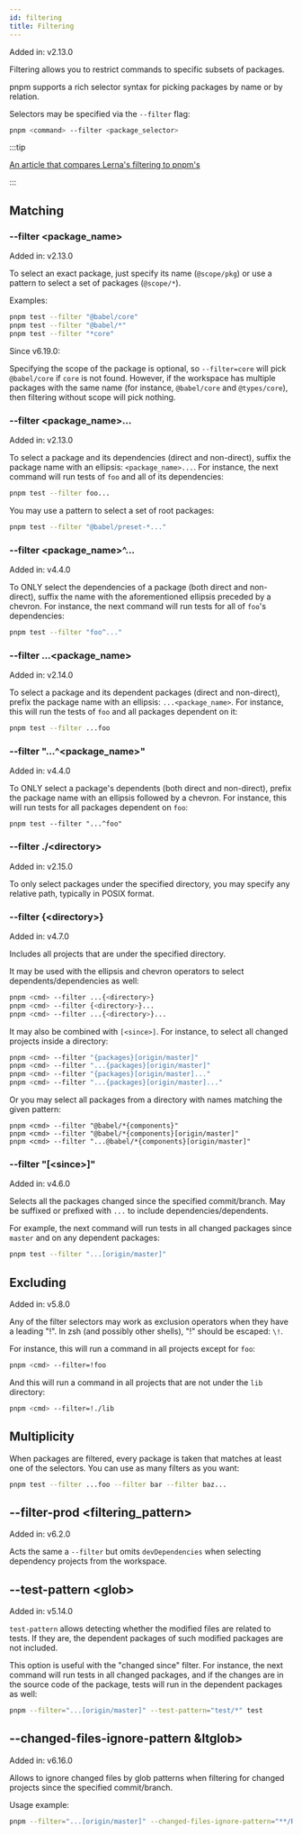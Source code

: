```yaml
---
id: filtering
title: Filtering
---
```


Added in: v2.13.0

Filtering allows you to restrict commands to specific subsets of packages.

pnpm supports a rich selector syntax for picking packages by name or by
relation.

Selectors may be specified via the `--filter` flag:

```sh
pnpm <command> --filter <package_selector>
```

:::tip

[An article that compares Lerna's filtering to pnpm's](https://medium.com/pnpm/pnpm-vs-lerna-filtering-in-a-multi-package-repository-1f68bc644d6a)

:::


## Matching
### --filter &lt;package_name>

Added in: v2.13.0

To select an exact package, just specify its name (`@scope/pkg`) or use a
pattern to select a set of packages (`@scope/*`).

Examples:

```sh
pnpm test --filter "@babel/core"
pnpm test --filter "@babel/*"
pnpm test --filter "*core"
```

Since v6.19.0:

Specifying the scope of the package is optional, so `--filter=core` will pick `@babel/core` if `core` is not found.
However, if the workspace has multiple packages with the same name (for instance, `@babel/core` and `@types/core`),
then filtering without scope will pick nothing.

### --filter &lt;package_name>...

Added in: v2.13.0

To select a package and its dependencies (direct and non-direct), suffix the
package name with an ellipsis: `<package_name>...`. For instance, the next
command will run tests of `foo` and all of its dependencies:

```sh
pnpm test --filter foo...
```

You may use a pattern to select a set of root packages:

```sh
pnpm test --filter "@babel/preset-*..."
```

### --filter &lt;package_name>^...

Added in: v4.4.0

To ONLY select the dependencies of a package (both direct and non-direct),
suffix the name with the aforementioned ellipsis preceded by a chevron. For
instance, the next command will run tests for all of `foo`'s
dependencies:

```sh
pnpm test --filter "foo^..."
```

### --filter ...&lt;package_name>

Added in: v2.14.0

To select a package and its dependent packages (direct and non-direct), prefix
the package name with an ellipsis: `...<package_name>`. For instance, this will
run the tests of `foo` and all packages dependent on it:

```sh
pnpm test --filter ...foo
```

### --filter "...^&lt;package_name>"

Added in: v4.4.0

To ONLY select a package's dependents (both direct and non-direct), prefix the
package name with an ellipsis followed by a chevron. For instance, this will
run tests for all packages dependent on `foo`:

```text
pnpm test --filter "...^foo"
```

### --filter ./&lt;directory>

Added in: v2.15.0

To only select packages under the specified directory, you may specify any
relative path, typically in POSIX format.

### --filter {&lt;directory>}

Added in: v4.7.0

Includes all projects that are under the specified directory.

It may be used with the ellipsis and chevron operators to select
dependents/dependencies as well:

```sh
pnpm <cmd> --filter ...{<directory>}
pnpm <cmd> --filter {<directory>}...
pnpm <cmd> --filter ...{<directory>}...
```

It may also be combined with `[<since>]`. For instance, to select all changed
projects inside a directory:

```sh
pnpm <cmd> --filter "{packages}[origin/master]"
pnpm <cmd> --filter "...{packages}[origin/master]"
pnpm <cmd> --filter "{packages}[origin/master]..."
pnpm <cmd> --filter "...{packages}[origin/master]..."
```

Or you may select all packages from a directory with names matching the given
pattern:

```text
pnpm <cmd> --filter "@babel/*{components}"
pnpm <cmd> --filter "@babel/*{components}[origin/master]"
pnpm <cmd> --filter "...@babel/*{components}[origin/master]"
```

### --filter "[&lt;since>]"

Added in: v4.6.0

Selects all the packages changed since the specified commit/branch. May be
suffixed or prefixed with `...` to include dependencies/dependents.

For example, the next command will run tests in all changed packages since
`master` and on any dependent packages:

```sh
pnpm test --filter "...[origin/master]"
```

## Excluding

Added in: v5.8.0

Any of the filter selectors may work as exclusion operators when they have a
leading "!". In zsh (and possibly other shells), "!" should be escaped: `\!`.

For instance, this will run a command in all projects except for `foo`:

```sh
pnpm <cmd> --filter=!foo
```

And this will run a command in all projects that are not under the `lib`
directory:

```sh
pnpm <cmd> --filter=!./lib
```

## Multiplicity

When packages are filtered, every package is taken that matches at least one of
the selectors. You can use as many filters as you want:

```sh
pnpm test --filter ...foo --filter bar --filter baz...
```

## --filter-prod &lt;filtering_pattern>

Added in: v6.2.0

Acts the same a `--filter` but omits `devDependencies` when selecting dependency projects
from the workspace.

## --test-pattern &lt;glob>

Added in: v5.14.0

`test-pattern` allows detecting whether the modified files are related to tests.
If they are, the dependent packages of such modified packages are not included.

This option is useful with the "changed since" filter. For instance, the next
command will run tests in all changed packages, and if the changes are in the
source code of the package, tests will run in the dependent packages as well:

```sh
pnpm --filter="...[origin/master]" --test-pattern="test/*" test
```

## --changed-files-ignore-pattern &ltglob>

Added in: v6.16.0

Allows to ignore changed files by glob patterns when filtering for changed projects since the specified commit/branch.

Usage example:

```sh
pnpm --filter="...[origin/master]" --changed-files-ignore-pattern="**/README.md" run build
```

